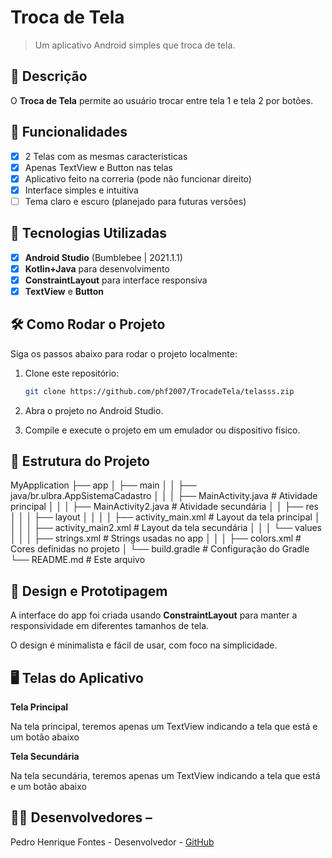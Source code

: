 # Troca de Tela

> Um aplicativo Android simples que troca de tela.

## 📱 Descrição

O **Troca de Tela** permite ao usuário trocar entre tela 1 e tela 2 por botões.

## 🔧 Funcionalidades

- [x] 2 Telas com as mesmas caracteristicas
- [x] Apenas TextView e Button nas telas
- [x] Aplicativo feito na correria (pode não funcionar direito)
- [x] Interface simples e intuitiva
- [ ] Tema claro e escuro (planejado para futuras versões)

## 🚀 Tecnologias Utilizadas

- [x] **Android Studio** (Bumblebee | 2021.1.1)
- [x] **Kotlin+Java** para desenvolvimento
- [x] **ConstraintLayout** para interface responsiva
- [x] **TextView** e **Button**

## 🛠️ Como Rodar o Projeto

Siga os passos abaixo para rodar o projeto localmente:


1. Clone este repositório:
    ```bash
    git clone https://github.com/phf2007/TrocadeTela/telasss.zip
    ```

2. Abra o projeto no Android Studio.

3. Compile e execute o projeto em um emulador ou dispositivo físico.

## 📂 Estrutura do Projeto

MyApplication
├── app
│   ├── main
│   │   ├── java/br.ulbra.AppSistemaCadastro
│   │   │   ├── MainActivity.java                  # Atividade principal
│   │   │   ├── MainActivity2.java                 # Atividade secundária
│   │   ├── res
│   │   │   ├── layout
│   │   │   │   ├── activity_main.xml              # Layout da tela principal
│   │   │   │   ├── activity_main2.xml             # Layout da tela secundária
│   │   │   └── values
│   │   │       ├── strings.xml                    # Strings usadas no app
│   │   │       ├── colors.xml                     # Cores definidas no projeto
│   └── build.gradle                               # Configuração do Gradle
└── README.md                                      # Este arquivo



## 🎨 Design e Prototipagem 

A interface do app foi criada usando **ConstraintLayout** para manter a responsividade em diferentes tamanhos de tela. 

O design é minimalista e fácil de usar, com foco na simplicidade.

 ## 🖥️ Telas do Aplicativo

**Tela Principal** 

Na tela principal, teremos apenas um TextView indicando a tela que está e um botão abaixo

**Tela Secundária** 

Na tela secundária, teremos apenas um TextView indicando a tela que está e um botão abaixo

## 👨‍💻 Desenvolvedores – 
Pedro Henrique Fontes - Desenvolvedor - [GitHub](https://github.com/phf2007)
